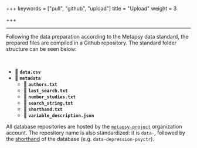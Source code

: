 +++
keywords = ["pull", "github", "upload"]
title = "Upload"
weight = 3

+++
***

Following the data preparation according to the Metapsy data standard, the prepared files are compiled in a Github repository. The standard folder structure can be seen below:

<br>

* 💾 **`data.csv`**
* 📁 **`metadata`**
  * 📄 **`authors.txt`**
  * 📄 **`last_search.txt`**
  * 📄 **`number_studies.txt`**
  * 📄 **`search_string.txt`**
  * 📄 **`shorthand.txt`**
  * 📄 **`variable_description.json`**

All database repositories are hosted by the [`metapsy-project`](https://github.com/metapsy-project) organization account. The repository name is also standardized: it is `data-`, followed by the [shorthand](https://docs.metapsy.org/databases/#shorthand) of the database (e.g. `data-depression-psyctr`).